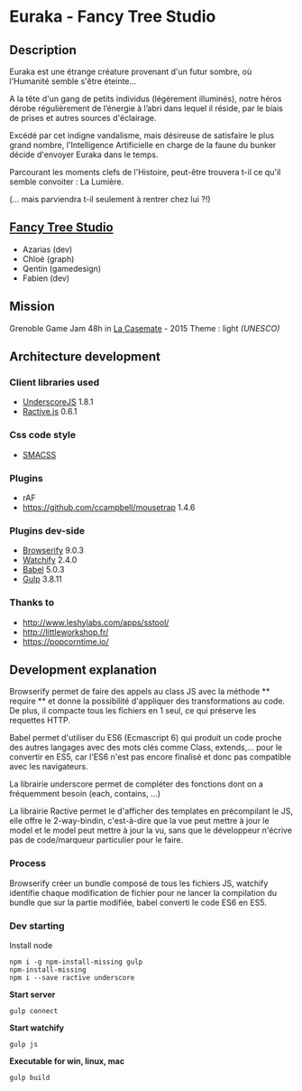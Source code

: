 # Euraka - Fancy Tree Studio

## Description

Euraka est une étrange créature provenant d'un futur sombre, où l'Humanité semble s'être éteinte...

A la tête d'un gang de petits individus (légèrement illuminés), notre héros dérobe régulièrement de l’énergie à l’abri dans lequel il réside, par le biais de prises et autres sources d'éclairage.

Excédé par cet indigne vandalisme, mais désireuse de satisfaire le plus grand nombre, l'Intelligence Artificielle en charge de la faune du bunker décide d'envoyer Euraka dans le temps.

Parcourant les moments clefs de l'Histoire, peut-être trouvera t-il ce qu'il semble convoiter : La Lumière.

(… mais parviendra t-il seulement à rentrer chez lui ?!)

## [Fancy Tree Studio](http://www.thegamehasbegun.com/)
* Azarias (dev)
* Chloé (graph)
* Qentin (gamedesign)
* Fabien (dev)

## Mission
Grenoble Game Jam 48h in [La Casemate](http://lacasemate.fr/) - 2015
Theme : light *(UNESCO)*


## Architecture development

### Client libraries used

* [UnderscoreJS](http://underscorejs.org/) 1.8.1
* [Ractive.js](http://www.ractivejs.org/) 0.6.1

### Css code style

* [SMACSS](https://smacss.com/)

### Plugins

* rAF
* https://github.com/ccampbell/mousetrap 1.4.6

### Plugins dev-side

* [Browserify](https://github.com/substack/node-browserify) 9.0.3
* [Watchify](https://github.com/substack/watchify) 2.4.0
* [Babel](https://github.com/babel/babel) 5.0.3
* [Gulp](https://github.com/gulpjs/gulp) 3.8.11

### Thanks to

* http://www.leshylabs.com/apps/sstool/
* http://littleworkshop.fr/
* https://popcorntime.io/

## Development explanation
Browserify permet de faire des appels au class JS avec la méthode ** require ** et donne la possibilité d'appliquer des transformations au code.
De plus, il compacte tous les fichiers en 1 seul, ce qui préserve les requettes HTTP.

Babel permet d'utiliser du ES6 (Ecmascript 6) qui produit un code proche des autres langages avec des mots clés comme Class, extends,... pour le convertir en ES5, car l'ES6 n'est pas encore finalisé et donc pas compatible avec les navigateurs.

La librairie underscore permet de compléter des fonctions dont on a fréquemment besoin (each, contains, ...)

La librairie Ractive permet le d'afficher des templates en précompilant le JS, elle offre le 2-way-bindin, c'est-à-dire que la vue peut mettre à jour le model et le model peut mettre à jour la vu, sans que le développeur n'écrive pas de code/marqueur particulier pour le faire.

### Process

Browserify créer un bundle composé de tous les fichiers JS, watchify identifie chaque modification de fichier pour ne lancer la compilation du bundle que sur la partie modifiée, babel converti le code ES6 en ES5.


### Dev starting
Install node

```
npm i -g npm-install-missing gulp
npm-install-missing
npm i --save ractive underscore
```

**Start server**
```
gulp connect
```
**Start watchify**
```
gulp js
```
**Executable for win, linux, mac**
```
gulp build
```